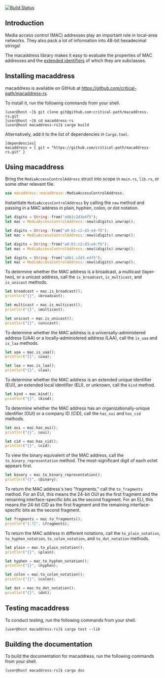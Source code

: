 [![Build Status](https://travis-ci.com/critical-path/macaddress-rs.svg?branch=master)](https://travis-ci.com/critical-path/macaddress-rs)

## Introduction

Media access control (MAC) addresses play an important role in local-area networks.  They also pack a lot of information into 48-bit hexadecimal strings!

The macaddress library makes it easy to evaluate the properties of MAC addresses and the [extended identifiers](https://standards.ieee.org/products-services/regauth/tut/index.html) of which they are subclasses.


## Installing macaddress

macaddress is available on GitHub at https://github.com/critical-path/macaddress-rs.

To install it, run the following commands from your shell.

```console
[user@host ~]$ git clone git@github.com:critical-path/macaddress-rs.git
[user@host ~]$ cd macaddress-rs
[user@host macaddress-rs]$ cargo build
```

Alternatively, add it to the list of dependencies in `Cargo.toml`.

```vim
[dependencies]
macaddress = { git = "https://github.com/critical-path/macaddress-rs.git" }
```


## Using macaddress

Bring the `MediaAccessControlAddress` struct into scope in `main.rs`, `lib.rs`, or some other relevant file.

```rust
use macaddress::macaddress::MediaAccessControlAddress;
```

Instantiate `MediaAccessControlAddress` by calling the `new` method and passing in a MAC address in plain, hyphen, colon, or dot notation.

```rust
let digits = String::from("a0b1c2d3e4f5");
let mac = MediaAccessControlAddress::new(&digits).unwrap();
```

```rust
let digits = String::from("a0-b1-c2-d3-e4-f5");
let mac = MediaAccessControlAddress::new(&digits).unwrap();
```

```rust
let digits = String::from("a0:b1:c2:d3:e4:f5");
let mac = MediaAccessControlAddress::new(&digits).unwrap();
```

```rust
let digits = String::from("a0b1.c2d3.e4f5");
let mac = MediaAccessControlAddress::new(&digits).unwrap();
```

To determine whether the MAC address is a broadcast, a multicast (layer-two), or a unicast address, call the `is_broadcast`, `is_multicast`, and `is_unicast` methods.

```rust
let broadcast = mac.is_broadcast();
println!("{}", &broadcast);
```

```rust
let multicast = mac.is_multicast();
println!("{}", &multicast);
```

```rust
let unicast = mac.is_unicast();
println!("{}", &unicast);
```

To determine whether the MAC address is a universally-administered address (UAA) or a locally-administered address (LAA), call the `is_uaa` and `is_laa` methods.

```rust
let uaa = mac.is_uaa();
println!("{}", &uaa);
```

```rust
let laa = mac.is_laa();
println!("{}", &laa);
```

To determine whether the MAC address is an extended unique identifier (EUI), an extended local identifier (ELI), or unknown, call the `kind` method.

```rust
let kind = mac.kind();
println!("{}", &kind);
```

To determine whether the MAC address has an organizationally-unique identifier (OUI) or a company ID (CID), call the `has_oui` and `has_cid` methods.

```rust
let oui = mac.has_oui();
println!("{}", &oui);
```

```rust
let cid = mac.has_cid();
println!("{}", &cid);
```

To view the binary equivalent of the MAC address, call the `to_binary_representation` method.  The most-significant digit of each octet appears first.

```rust
let binary = mac.to_binary_representation();
println!("{}", &binary);
```

To return the MAC address's two "fragments," call the `to_fragments` method.  For an EUI, this means the 24-bit OUI as the first fragment and the remaining interface-specific bits as the second fragment.  For an ELI, this means the 24-bit CID as the first fragment and the remaining interface-specific bits as the second fragment.

```rust
let fragments = mac.to_fragments();
println!("{:?}", &fragments);
```

To return the MAC address in different notations, call the `to_plain_notation`, `to_hyphen_notation`, `to_colon_notation`, and `to_dot_notation` methods.

```rust
let plain = mac.to_plain_notation();
println!("{}", &plain);
```

```rust
let hyphen = mac.to_hyphen_notation();
println!("{}", &hyphen);
```

```rust
let colon = mac.to_colon_notation();
println!("{}", &colon);
```

```rust
let dot = mac.to_dot_notation();
println!("{}", &dot);
```


## Testing macaddress

To conduct testing, run the following commands from your shell.

```console
[user@host macaddress-rs]$ cargo test --lib
```


## Building the documentation

To build the documentation for macaddress, run the following commands from your shell.

```console
[user@host macaddress-rs]$ cargo doc
```
